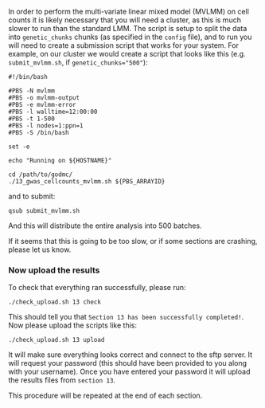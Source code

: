 In order to perform the multi-variate linear mixed model (MVLMM) on cell counts it is likely necessary that you will need a cluster, as this is much slower to run than the standard LMM. The script is setup to split the data into `genetic_chunks` chunks (as specified in the `config` file), and to run you will need to create a submission script that works for your system. For example, on our cluster we would create a script that looks like this (e.g. `submit_mvlmm.sh`, if `genetic_chunks="500"`):

```
#!/bin/bash

#PBS -N mvlmm
#PBS -o mvlmm-output
#PBS -e mvlmm-error
#PBS -l walltime=12:00:00
#PBS -t 1-500
#PBS -l nodes=1:ppn=1
#PBS -S /bin/bash

set -e

echo "Running on ${HOSTNAME}"

cd /path/to/godmc/
./13_gwas_cellcounts_mvlmm.sh ${PBS_ARRAYID}
```

and to submit:

    qsub submit_mvlmm.sh

And this will distribute the entire analysis into 500 batches.

If it seems that this is going to be too slow, or if some sections are crashing, please let us know.

### Now upload the results

To check that everything ran successfully, please run:

```
./check_upload.sh 13 check
```

This should tell you that `Section 13 has been successfully completed!`. Now please upload the scripts like this:

```
./check_upload.sh 13 upload
```

It will make sure everything looks correct and connect to the sftp server. It will request your password (this should have been provided to you along with your username). Once you have entered your password it will upload the results files from `section 13`.

This procedure will be repeated at the end of each section.